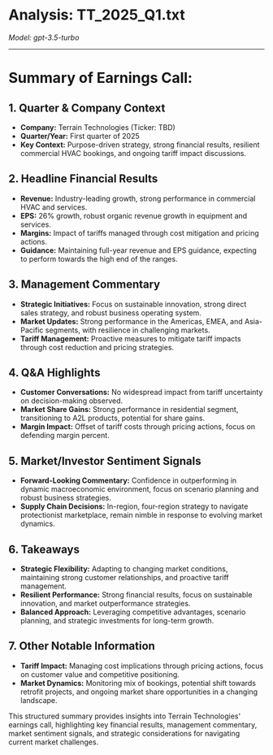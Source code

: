 # Analysis: TT_2025_Q1.txt

*Model: gpt-3.5-turbo*

---

# Summary of Earnings Call:

## 1. **Quarter & Company Context**
- **Company:** Terrain Technologies (Ticker: TBD)
- **Quarter/Year:** First quarter of 2025
- **Key Context:** Purpose-driven strategy, strong financial results, resilient commercial HVAC bookings, and ongoing tariff impact discussions.

## 2. **Headline Financial Results**
- **Revenue:** Industry-leading growth, strong performance in commercial HVAC and services.
- **EPS:** 26% growth, robust organic revenue growth in equipment and services.
- **Margins:** Impact of tariffs managed through cost mitigation and pricing actions.
- **Guidance:** Maintaining full-year revenue and EPS guidance, expecting to perform towards the high end of the ranges.

## 3. **Management Commentary**
- **Strategic Initiatives:** Focus on sustainable innovation, strong direct sales strategy, and robust business operating system.
- **Market Updates:** Strong performance in the Americas, EMEA, and Asia-Pacific segments, with resilience in challenging markets.
- **Tariff Management:** Proactive measures to mitigate tariff impacts through cost reduction and pricing strategies.

## 4. **Q&A Highlights**
- **Customer Conversations:** No widespread impact from tariff uncertainty on decision-making observed.
- **Market Share Gains:** Strong performance in residential segment, transitioning to A2L products, potential for share gains.
- **Margin Impact:** Offset of tariff costs through pricing actions, focus on defending margin percent.

## 5. **Market/Investor Sentiment Signals**
- **Forward-Looking Commentary:** Confidence in outperforming in dynamic macroeconomic environment, focus on scenario planning and robust business strategies.
- **Supply Chain Decisions:** In-region, four-region strategy to navigate protectionist marketplace, remain nimble in response to evolving market dynamics.

## 6. **Takeaways**
- **Strategic Flexibility:** Adapting to changing market conditions, maintaining strong customer relationships, and proactive tariff management.
- **Resilient Performance:** Strong financial results, focus on sustainable innovation, and market outperformance strategies.
- **Balanced Approach:** Leveraging competitive advantages, scenario planning, and strategic investments for long-term growth.

## 7. **Other Notable Information**
- **Tariff Impact:** Managing cost implications through pricing actions, focus on customer value and competitive positioning.
- **Market Dynamics:** Monitoring mix of bookings, potential shift towards retrofit projects, and ongoing market share opportunities in a changing landscape.

This structured summary provides insights into Terrain Technologies' earnings call, highlighting key financial results, management commentary, market sentiment signals, and strategic considerations for navigating current market challenges.